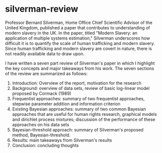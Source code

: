 # silverman-review

Professor Bernard Silverman, Home Office Chief Scientific Advisor of the United Kingdom, published a paper that contributes to understanding of modern slavery in the UK.  In the paper, titled "Modern Slavery: an application of multiple systems estimation," Silverman underscores how difficult it is to quantify the scale of human trafficking and modern slavery.  Since human trafficking and modern slavery are covert in nature, there is not readily available data to draw upon.  

I have written a seven part review of Silverman's paper in which I highlight the key concepts and major takeaways from his work.  The seven sections of the review are summarized as follows: 

1. Introduction: Overview of the report, motivation for the research
2. Background: overview of data sets, review of basic log-linear model proposed by Cormack (1989)
3. Frequentist approaches: summary of two frequentist approaches, stepwise parameter addition and information criterion
4. Existing Bayesian approaches: summary of two common Bayesian approaches that are useful for human rights research, graphical models and dirichlet process mixtures; discussion of the performance of these approaches on his data sets
5. Bayesian-threshold approach: summary of Silverman's proposed method, Bayesian-threshold.
6. Results: main takeaways from Silverman's results
7. Conclusion: concluding thoughts
